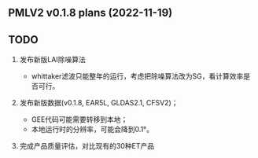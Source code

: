 ## PMLV2 v0.1.8 plans (2022-11-19)

## TODO

1. 发布新版LAI除噪算法

   + whittaker滤波只能整年的运行，考虑把除噪算法改为SG，看计算效率是否可行。

2. 发布新版数据(v0.1.8, EAR5L, GLDAS2.1, CFSV2)；
  
   + GEE代码可能需要转移到本地；
   + 本地运行时的分辨率，可能会降到0.1°。

3. 完成产品质量评估，对比现有的30种ET产品
